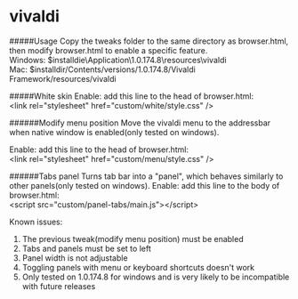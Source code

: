 # vivaldi

#####Usage
Copy the tweaks folder to the same directory as browser.html, then modify browser.html to enable a specific feature.<br>
Windows: $installdie\Application\1.0.174.8\resources\vivaldi<br>
Mac: $installdir/Contents/versions/1.0.174.8/Vivaldi Framework/resources/vivaldi

#####White skin
Enable: add this line to the head of browser.html:<br>
&lt;link rel="stylesheet" href="custom/white/style.css" /&gt;

######Modify menu position
Move the vivaldi menu to the addressbar when native window is enabled(only tested on windows).

Enable: add this line to the head of browser.html:<br>
&lt;link rel="stylesheet" href="custom/menu/style.css" /&gt;

######Tabs panel
Turns tab bar into a "panel", which behaves similarly to other panels(only tested on windows).
Enable: add this line to the body of browser.html:<br>
&lt;script src="custom/panel-tabs/main.js"&gt;&lt;/script&gt;

Known issues:
1. The previous tweak(modify menu position) must be enabled
2. Tabs and panels must be set to left
3. Panel width is not adjustable
4. Toggling panels with menu or keyboard shortcuts doesn't work
5. Only tested on 1.0.174.8 for windows and is very likely to be incompatible with future releases
